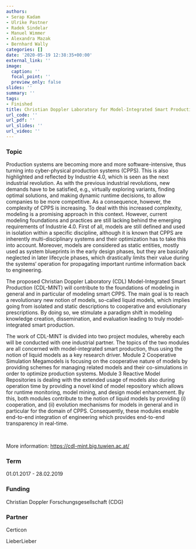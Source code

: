 ```yaml
---
authors:
- Serap Kadam
- Ulrike Pastner
- Radek Sindelar
- Manuel Wimmer
- Alexandra Mazak
- Bernhard Wally
categories: []
date: '2020-05-19 12:38:35+00:00'
external_link: ''
image:
  caption: ''
  focal_point: ''
  preview_only: false
slides: ''
summary: ''
tags:
- Finished
title: Christian Doppler Laboratory for Model-Integrated Smart Production
url_code: ''
url_pdf: ''
url_slides: ''
url_video: ''
---
```


### Topic

Production systems are becoming more and more software-intensive, thus turning into cyber-physical production systems (CPPS). This is also highlighted and reflected by Industrie 4.0, which is seen as the next industrial revolution. As with the previous industrial revolutions, new demands have to be satisfied, e.g., virtually exploring variants, finding optimal solutions, and making dynamic runtime decisions, to allow companies to be more competitive. As a consequence, however, the complexity of CPPS is increasing. To deal with this increased complexity, modeling is a promising approach in this context. However, current modeling foundations and practices are still lacking behind the emerging requirements of Industrie 4.0. First of all, models are still defined and used in isolation within a specific discipline, although it is known that CPPS are inherently multi-disciplinary systems and their optimization has to take this into account. Moreover, models are considered as static entities, mostly used as system blueprints in the early design phases, but they are basically neglected in later lifecycle phases, which drastically limits their value during the systems‘ operation for propagating important runtime information back to engineering.

The proposed Christian Doppler Laboratory (CDL) Model-Integrated Smart Production (CDL-MINT) will contribute to the foundations of modeling in general and in particular of modeling smart CPPS. The main goal is to reach a revolutionary new notion of models, so-called liquid models, which implies going from isolated and static descriptions to cooperative and evolutionary prescriptions. By doing so, we stimulate a paradigm shift in modeling knowledge creation, dissemination, and evaluation leading to truly model-integrated smart production.

The work of CDL-MINT is divided into two project modules, whereby each will be conducted with one industrial partner. The topics of the two modules are all concerned with model-integrated smart production, thus using the notion of liquid models as a key research driver. Module 2 Cooperative Simulation Megamodels is focusing on the cooperative nature of models by providing schemes for managing related models and their co-simulations in order to optimize production systems. Module 3 Reactive Model Repositories is dealing with the extended usage of models also during operation time by providing a novel kind of model repository which allows for runtime monitoring, model mining, and design model enhancement. By this, both modules contribute to the notion of liquid models by providing (i) cooperation, and (ii) evolution mechanisms for models in general and in particular for the domain of CPPS. Consequently, these modules enable end-to-end integration of engineering which provides end-to-end transparency in real-time.

&nbsp;

More information:&nbsp;<https://cdl-mint.big.tuwien.ac.at/>

### Term

01.01.2017 - 28.02.2019

### Funding

<span class="input bigWidth">Christian Doppler Forschungsgesellschaft (CDG)</span>

### Partner

Certicon

LieberLieber